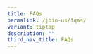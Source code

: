 ```yaml
---
title: FAQs
permalink: /join-us/fqas/
variant: tiptap
description: ""
third_nav_title: FAQs
---
```

<p></p>